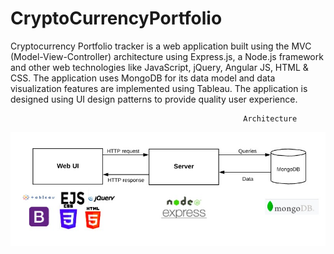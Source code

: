 # CryptoCurrencyPortfolio
Cryptocurrency Portfolio tracker is a web application built using the MVC (Model-View-Controller) architecture using Express.js, a Node.js framework and other web technologies like JavaScript, jQuery, Angular JS, HTML & CSS. 
The application uses MongoDB for its data model and data visualization features are implemented using Tableau.
The application is designed using UI design patterns to provide quality user experience.


                                                        Architecture
![alt text](https://github.com/ishwaryav/Cryptocurrency-Portfolio-Tracker/blob/master/Reports/CryptocurrencyPortfolioTracker_Architecture.jpg)

